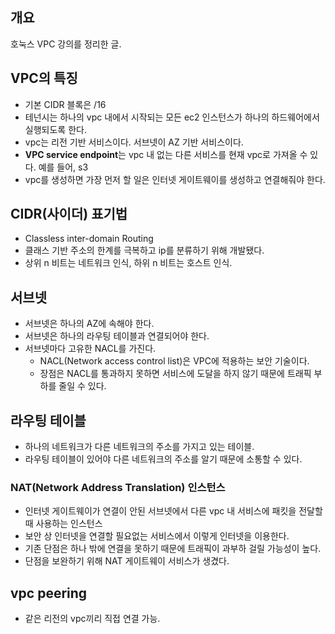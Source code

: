 ## 개요
호눅스 VPC 강의를 정리한 글.

## VPC의 특징
- 기본 CIDR 블록은 /16
- 테넌시는 하나의 vpc 내에서 시작되는 모든 ec2 인스턴스가 하나의 하드웨어에서 실행되도록 한다.
- vpc는 리전 기반 서비스이다. 서브넷이 AZ 기반 서비스이다.
- **VPC service endpoint**는 vpc 내 없는 다른 서비스를 현재 vpc로 가져올 수 있다. 예를 들어, s3
- vpc를 생성하면 가장 먼저 할 일은 인터넷 게이트웨이를 생성하고 연결해줘야 한다.

## CIDR(사이더) 표기법
- Classless inter-domain Routing
- 클래스 기반 주소의 한계를 극복하고 ip를 분류하기 위해 개발됐다.
- 상위 n 비트는 네트워크 인식, 하위 n 비트는 호스트 인식.

## 서브넷
- 서브넷은 하나의 AZ에 속해야 한다.
- 서브넷은 하나의 라우팅 테이블과 연결되어야 한다.
- 서브넷마다 고유한 NACL를 가진다.
  - NACL(Network access control list)은 VPC에 적용하는 보안 기술이다.
  - 장점은 NACL를 통과하지 못하면 서비스에 도달을 하지 않기 때문에 트래픽 부하를 줄일 수 있다.

## 라우팅 테이블
- 하나의 네트워크가 다른 네트워크의 주소를 가지고 있는 테이블.
- 라우팅 테이블이 있어야 다른 네트워크의 주소를 알기 때문에 소통할 수 있다.

### NAT(Network Address Translation) 인스턴스
- 인터넷 게이트웨이가 연결이 안된 서브넷에서 다른 vpc 내 서비스에 패킷을 전달할 때 사용하는 인스턴스
- 보안 상 인터넷을 연결할 필요없는 서비스에서 이렇게 인터넷을 이용한다.
- 기존 단점은 하나 밖에 연결을 못하기 때문에 트래픽이 과부하 걸릴 가능성이 높다.
- 단점을 보완하기 위해 NAT 게이트웨이 서비스가 생겼다.

## vpc peering
- 같은 리전의 vpc끼리 직접 연결 가능.

